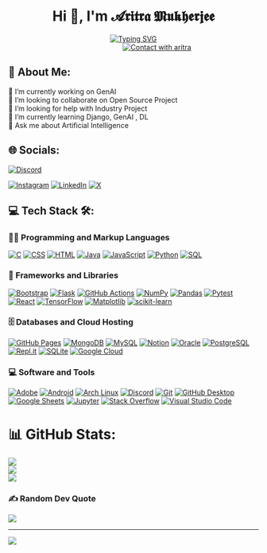 <h1 align="center">Hi 👋, I'm 𝓐𝖗𝖎𝖙𝖗𝖆 𝕸𝖚𝖐𝖍𝖊𝖗𝖏𝖊𝖊</h1>
<!-- <h3 align="center">ᴀ ᴘᴀꜱꜱɪᴏɴᴀᴛᴇ ᴀɪ ᴇxᴘʟᴏʀᴀᴛɪᴏɴ & ᴅᴇᴠᴇʟᴏᴘᴇʀ ꜰʀᴏᴍ ɪɴᴅɪᴀ</h3> -->
<p align = "center"> <a href="https://git.io/typing-svg"><img src="https://readme-typing-svg.demolab.com?font=Fira+Code&duration=4998&pause=1000&color=F7B711&multiline=true&random=false&width=435&lines=%E1%B4%80+%E1%B4%98%E1%B4%80%EA%9C%B1%EA%9C%B1%C9%AA%E1%B4%8F%C9%B4%E1%B4%80%E1%B4%9B%E1%B4%87+%E1%B4%80%C9%AA+%E1%B4%87x%E1%B4%98%CA%9F%E1%B4%8F%CA%80%E1%B4%80%E1%B4%9B%C9%AA%E1%B4%8F%C9%B4+%26+%E1%B4%85%E1%B4%87%E1%B4%A0%E1%B4%87%CA%9F%E1%B4%8F%E1%B4%98%E1%B4%87%CA%80+%EA%9C%B0%CA%80%E1%B4%8F%E1%B4%8D+%C9%AA%C9%B4%E1%B4%85%C9%AA%E1%B4%80" alt="Typing SVG" /></a> <br >       &nbsp  &nbsp  &nbsp &nbsp &nbsp  &nbsp &nbsp  &nbsp &nbsp  &nbsp  &nbsp &nbsp                 
<a href="https://git.io/typing-svg"><img src="https://readme-typing-svg.demolab.com?font=Raleway+Dots&weight=8000&size=22&pause=1000&color=FF5A56&random=true&width=435&lines=++++++++1.5%2B+years+coding+experience+;++++++++Always+learning+new+things..;+++++++Experienced+on+AIML+field" alt="Contact with aritra" /></a> </p>
<!-- website to create this - https://readme-typing-svg.demolab.com/demo/ -->

## 💫 About Me:

🔭 I’m currently working on GenAI<br>👯 I’m looking to collaborate on Open Source Project<br>🤝 I’m looking for help with Industry Project<br>🌱 I’m currently learning Django, GenAI , DL<br>💬 Ask me about Artificial Intelligence




## 🌐 Socials:
[![Discord](https://img.shields.io/badge/Discord-%237289DA.svg?logo=discord&logoColor=white)](https://discord.gg/am_official_) 
<!-- [![Facebook](https://img.shields.io/badge/Facebook-%231877F2.svg?logo=Facebook&logoColor=white)](https://facebook.com/https://www.facebook.com/aritra.mukherjee.35762241/) -->
[![Instagram](https://img.shields.io/badge/Instagram-%23E4405F.svg?logo=Instagram&logoColor=white)](aritramukherjee_official) 
[![LinkedIn](https://img.shields.io/badge/LinkedIn-%230077B5.svg?logo=linkedin&logoColor=white)](www.linkedin.com/in/aritramukherjeeofficial) 
[![X](https://img.shields.io/badge/X-black.svg?logo=X&logoColor=white)](https://x.com/aritramofficial) 

<!--  <summary><h2>💻 Tech Stack  :</h2></summary> --> 
<!-- <details >    -->
## 💻 Tech Stack 🛠️:
<h3>👨‍💻 Programming and Markup Languages</h3>
  <p>
      <a href="#"><img alt="C" src="https://custom-icon-badges.demolab.com/badge/C-03599C.svg?logo=c-in-hexagon&logoColor=white"></a>
      <a href="#"><img alt="CSS" src="https://img.shields.io/badge/CSS-1572B6.svg?logo=css3&logoColor=white"></a>
      <a href="#"><img alt="HTML" src="https://img.shields.io/badge/HTML-E34F26.svg?logo=html5&logoColor=white"></a>
      <a href="#"><img alt="Java" src="https://custom-icon-badges.demolab.com/badge/Java-007396.svg?logo=java&logoColor=white"></a>
      <a href="#"><img alt="JavaScript" src="https://img.shields.io/badge/JavaScript-F7DF1E.svg?logo=javascript&logoColor=black"></a>
<!--       <a href="https://github.com/search?q=user%3ADenverCoder1+language%3Atex"><img alt="LaTeX" src="https://img.shields.io/badge/LaTeX-008080.svg?logo=LaTeX&logoColor=white"></a> -->
      <a href="#"><img alt="Python" src="https://img.shields.io/badge/Python-14354C.svg?logo=python&logoColor=white"></a>
      <a href="#"><img alt="SQL" src="https://custom-icon-badges.demolab.com/badge/SQL-025E8C.svg?logo=database&logoColor=white"></a>
  </p>

  <h3>🧰 Frameworks and Libraries</h3>

  <p>
      <a href="#"><img alt="Bootstrap" src="https://img.shields.io/badge/Bootstrap-7952B3.svg?logo=bootstrap&logoColor=white"></a>
      <a href="#"><img alt="Flask" src="https://img.shields.io/badge/Flask-000000.svg?logo=flask&logoColor=white"></a>
      <a href="#"><img alt="GitHub Actions" src="https://img.shields.io/badge/GitHub%20Actions-2671E5.svg?logo=github%20actions&logoColor=white"></a>
      <a href="#"><img alt="NumPy" src="https://img.shields.io/badge/Numpy-013243.svg?logo=numpy&logoColor=white"></a>
      <a href="#"><img alt="Pandas" src="https://img.shields.io/badge/Pandas-150458.svg?logo=pandas&logoColor=white"></a>
      <a href="#"><img alt="Pytest" src="https://img.shields.io/badge/Pytest-0A9EDC.svg?logo=pytest&logoColor=white"></a>
      <a href="#"><img alt="React" src="https://img.shields.io/badge/React-20232a.svg?logo=react&logoColor=%2361DAFB"></a>
      <a href="#"><img alt="TensorFlow" src="https://img.shields.io/badge/TensorFlow-FF6F00.svg?logo=TensorFlow&logoColor=white"></a>
      <a href="#"><img alt="Matplotlib" src="https://img.shields.io/badge/Matplotlib-%23ffffff.svg?style=plastic&logo=Matplotlib&logoColor=black"></a>
      <a href="#"><img alt="scikit-learn" src="https://img.shields.io/badge/scikit--learn-%23F7931E.svg?style=plastic&logo=scikit-learn&logoColor=white"></a>
<!--     ![mlflow](https://img.shields.io/badge/mlflow-%23d9ead3.svg?style=plastic&logo=numpy&logoColor=blue)  -->

  <h3>🗄️ Databases and Cloud Hosting</h3>

  <p>
      <a href="#"><img alt="GitHub Pages" src="https://img.shields.io/badge/GitHub%20Pages-327FC7.svg?logo=github&logoColor=white"></a>
<!--       <a href="#"><img alt="Heroku" src="https://img.shields.io/badge/Heroku-430098.svg?logo=heroku&logoColor=white"></a> -->
      <a href="#"><img alt="MongoDB" src ="https://img.shields.io/badge/MongoDB-4ea94b.svg?logo=mongodb&logoColor=white"></a>
      <a href="#"><img alt="MySQL" src="https://img.shields.io/badge/MySQL-00f.svg?logo=mysql&logoColor=white"></a>
      <a href="#"><img alt="Notion" src="https://img.shields.io/badge/Notion-010101.svg?logo=notion&logoColor=white"></a>
      <a href="#"><img alt="Oracle" src ="https://img.shields.io/badge/Oracle-F00000.svg?logo=oracle&logoColor=white"></a>
      <a href="#"><img alt="PostgreSQL" src ="https://img.shields.io/badge/PostgreSQL-316192.svg?logo=postgresql&logoColor=white"></a>
<!--       <a href="#"><img alt="Render" src="https://img.shields.io/badge/Render-00979D.svg?logo=render&logoColor=white"></a> -->
      <a href="#"><img alt="Repl.it" src="https://img.shields.io/badge/Repl.it-0D101E.svg?logo=Replit&logoColor=white"></a>
      <a href="#"><img alt="SQLite" src ="https://img.shields.io/badge/SQLite-07405e.svg?logo=sqlite&logoColor=white"></a>
      <a href="#"><img alt="Google Cloud" src="https://img.shields.io/badge/GoogleCloud-%234285F4.svg?style=plastic&logo=google-cloud&logoColor=white"></a>
     
  </p>

  <h3>💻 Software and Tools</h3>

  <p>
      <a href="#"><img alt="Adobe" src="https://img.shields.io/badge/Adobe-FF0000.svg?logo=adobe&logoColor=white"></a>
      <a href="#"><img alt="Android" src="https://img.shields.io/badge/Android-3DDC84?logo=android&logoColor=white"></a>
<!--       <a href="#"><img alt="Android Studio" src="https://img.shields.io/badge/Android%20Studio-008678.svg?logo=android-studio&logoColor=white"></a> -->
      <a href="#"><img alt="Arch Linux" src="https://img.shields.io/badge/Arch%20Linux-1793D1.svg?logo=arch-linux&logoColor=white"></a>
<!--       <a href="#"><img alt="Audacity" src="https://img.shields.io/badge/-Audacity-0000CC?logo=audacity&logoColor=white"></a> -->
<!--       <a href="#"><img alt="Bitwarden" src="https://img.shields.io/badge/-Bitwarden-175DDC?logo=bitwarden&logoColor=white"></a> -->
<!--       <a href="#"><img alt="Brave" src="https://img.shields.io/badge/-Brave-FB542B?logo=brave&logoColor=white"></a> -->
<!--       <a href="#"><img alt="Construct 3" src="https://img.shields.io/badge/Construct%203-00b56a.svg?logo=construct-3&logoColor=white"></a> -->
<!--       <a href="#"><img alt="Dark Reader" src="https://img.shields.io/badge/-Dark%20Reader-141E24?logo=dark-reader&logoColor=white"></a> -->
<!--       <a href="#"><img alt="Dbeaver" src="https://custom-icon-badges.demolab.com/badge/-Dbeaver-372923?logo=dbeaver-mono&logoColor=white"></a> -->
      <a href="#"><img alt="Discord" src="https://img.shields.io/badge/-Discord-5865F2.svg?logo=discord&logoColor=white"></a>
      <a href="#"><img alt="Git" src="https://img.shields.io/badge/Git-F05033.svg?logo=git&logoColor=white"></a>
      <a href="#"><img alt="GitHub Desktop" src="https://img.shields.io/badge/GitHub%20Desktop-8034A9.svg?logo=github&logoColor=white"></a>
      <a href="#"><img alt="Google Sheets" src="https://img.shields.io/badge/Sheets-34A853.svg?logo=google%20sheets&logoColor=white"></a>
<!--       <a href="#"><img alt="Inkscape" src="https://img.shields.io/badge/Inkscape-000000?logo=Inkscape&logoColor=white"></a> -->
      <a href="#"><img alt="Jupyter" src="https://img.shields.io/badge/Jupyter-F37626.svg?logo=Jupyter&logoColor=white"></a>
<!--       <a href="#"><img alt="OBS Studio" src="https://img.shields.io/badge/-OBS-302E31?logo=obs-studio&logoColor=white"></a> -->
<!--       <a href="#"><img alt="Photopea" src="https://img.shields.io/badge/Photopea-18A497?logo=photopea&logoColor=white"></a> -->
<!--       <a href="#"><img alt="Postman" src="https://img.shields.io/badge/Postman-FF6C37?logo=postman&logoColor=white"></a> -->
<!--       <a href="#"><img alt="SonarLint" src="https://img.shields.io/badge/-SonarLint-CB2029?logo=sonarlint&logoColor=white"></a> -->
      <a href="#"><img alt="Stack Overflow" src="https://img.shields.io/badge/-Stack%20Overflow-FE7A16?logo=stack-overflow&logoColor=white"></a>
      <a href="#"><img alt="Visual Studio Code" src="https://img.shields.io/badge/Visual%20Studio%20Code-0078d7.svg?logo=visual-studio-code&logoColor=white"></a>

  </p>
</details>



# 📊 GitHub Stats:
![](https://github-readme-stats.vercel.app/api?username=AritraOfficial&theme=gruvbox&hide_border=false&include_all_commits=false&count_private=false)<br/>
![](https://github-readme-streak-stats.herokuapp.com/?user=AritraOfficial&theme=gruvbox&hide_border=false)<br/>
![](https://github-readme-stats.vercel.app/api/top-langs/?username=AritraOfficial&theme=gruvbox&hide_border=false&include_all_commits=false&count_private=false&layout=compact)

### ✍ Random Dev Quote
![](https://quotes-github-readme.vercel.app/api?type=horizontal&theme=merko)

---
[![](https://visitcount.itsvg.in/api?id=AritraOfficial&icon=3&color=9)](https://visitcount.itsvg.in)

<!-- Proudly created with GPRM ( https://gprm.itsvg.in ) -->
